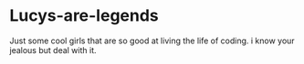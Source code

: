 # Lucys-are-legends
Just some cool girls that are so good at living the life of coding. i know your jealous but deal with it.

